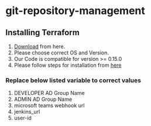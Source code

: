 # git-repository-management

## Installing Terraform
1. [Download](https://www.terraform.io/downloads.html) from here.
1. Please choose correct OS and Version.
1. Our Code is compatible for version >= 0.15.0
1. Please follow steps for installation from [here](https://www.terraform.io/downloads.html)

### Replace below listed variable to correct values
1. DEVELOPER AD Group Name
1. ADMIN AD Group Name
1. microsoft teams webhook url
1. jenkins_url
1. user-id